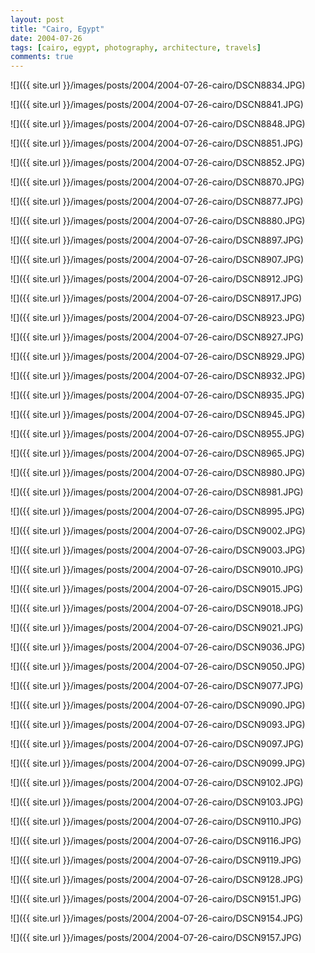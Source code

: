 ```yaml
---
layout: post
title: "Cairo, Egypt"
date: 2004-07-26
tags: [cairo, egypt, photography, architecture, travels]
comments: true
---
```

![]({{ site.url }}/images/posts/2004/2004-07-26-cairo/DSCN8834.JPG)

![]({{ site.url }}/images/posts/2004/2004-07-26-cairo/DSCN8841.JPG)

![]({{ site.url }}/images/posts/2004/2004-07-26-cairo/DSCN8848.JPG)

![]({{ site.url }}/images/posts/2004/2004-07-26-cairo/DSCN8851.JPG)

![]({{ site.url }}/images/posts/2004/2004-07-26-cairo/DSCN8852.JPG)

![]({{ site.url }}/images/posts/2004/2004-07-26-cairo/DSCN8870.JPG)

![]({{ site.url }}/images/posts/2004/2004-07-26-cairo/DSCN8877.JPG)

![]({{ site.url }}/images/posts/2004/2004-07-26-cairo/DSCN8880.JPG)

![]({{ site.url }}/images/posts/2004/2004-07-26-cairo/DSCN8897.JPG)

![]({{ site.url }}/images/posts/2004/2004-07-26-cairo/DSCN8907.JPG)

![]({{ site.url }}/images/posts/2004/2004-07-26-cairo/DSCN8912.JPG)

![]({{ site.url }}/images/posts/2004/2004-07-26-cairo/DSCN8917.JPG)

![]({{ site.url }}/images/posts/2004/2004-07-26-cairo/DSCN8923.JPG)

![]({{ site.url }}/images/posts/2004/2004-07-26-cairo/DSCN8927.JPG)

![]({{ site.url }}/images/posts/2004/2004-07-26-cairo/DSCN8929.JPG)

![]({{ site.url }}/images/posts/2004/2004-07-26-cairo/DSCN8932.JPG)

![]({{ site.url }}/images/posts/2004/2004-07-26-cairo/DSCN8935.JPG)

![]({{ site.url }}/images/posts/2004/2004-07-26-cairo/DSCN8945.JPG)

![]({{ site.url }}/images/posts/2004/2004-07-26-cairo/DSCN8955.JPG)

![]({{ site.url }}/images/posts/2004/2004-07-26-cairo/DSCN8965.JPG)

![]({{ site.url }}/images/posts/2004/2004-07-26-cairo/DSCN8980.JPG)

![]({{ site.url }}/images/posts/2004/2004-07-26-cairo/DSCN8981.JPG)

![]({{ site.url }}/images/posts/2004/2004-07-26-cairo/DSCN8995.JPG)

![]({{ site.url }}/images/posts/2004/2004-07-26-cairo/DSCN9002.JPG)

![]({{ site.url }}/images/posts/2004/2004-07-26-cairo/DSCN9003.JPG)

![]({{ site.url }}/images/posts/2004/2004-07-26-cairo/DSCN9010.JPG)

![]({{ site.url }}/images/posts/2004/2004-07-26-cairo/DSCN9015.JPG)

![]({{ site.url }}/images/posts/2004/2004-07-26-cairo/DSCN9018.JPG)

![]({{ site.url }}/images/posts/2004/2004-07-26-cairo/DSCN9021.JPG)

![]({{ site.url }}/images/posts/2004/2004-07-26-cairo/DSCN9036.JPG)

![]({{ site.url }}/images/posts/2004/2004-07-26-cairo/DSCN9050.JPG)

![]({{ site.url }}/images/posts/2004/2004-07-26-cairo/DSCN9077.JPG)

![]({{ site.url }}/images/posts/2004/2004-07-26-cairo/DSCN9090.JPG)

![]({{ site.url }}/images/posts/2004/2004-07-26-cairo/DSCN9093.JPG)

![]({{ site.url }}/images/posts/2004/2004-07-26-cairo/DSCN9097.JPG)

![]({{ site.url }}/images/posts/2004/2004-07-26-cairo/DSCN9099.JPG)

![]({{ site.url }}/images/posts/2004/2004-07-26-cairo/DSCN9102.JPG)

![]({{ site.url }}/images/posts/2004/2004-07-26-cairo/DSCN9103.JPG)

![]({{ site.url }}/images/posts/2004/2004-07-26-cairo/DSCN9110.JPG)

![]({{ site.url }}/images/posts/2004/2004-07-26-cairo/DSCN9116.JPG)

![]({{ site.url }}/images/posts/2004/2004-07-26-cairo/DSCN9119.JPG)

![]({{ site.url }}/images/posts/2004/2004-07-26-cairo/DSCN9128.JPG)

![]({{ site.url }}/images/posts/2004/2004-07-26-cairo/DSCN9151.JPG)

![]({{ site.url }}/images/posts/2004/2004-07-26-cairo/DSCN9154.JPG)

![]({{ site.url }}/images/posts/2004/2004-07-26-cairo/DSCN9157.JPG)
